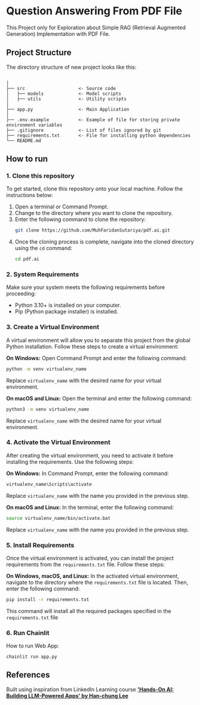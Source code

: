 # Question Answering From PDF File
This Project only for Exploration about Simple RAG (Retrieval Augmented Generation) Implementation with PDF File.

## Project Structure

The directory structure of new project looks like this:

```

│
├── src                    <- Source code
│   ├── models             <- Model scripts
│   ├── utils              <- Utility scripts
│
├── app.py                 <- Main Application
│
├── .env.example           <- Example of file for storing private environment variables
├── .gitignore             <- List of files ignored by git
├── requirements.txt       <- File for installing python dependencies
└── README.md
```

## How to run

### 1. Clone this repository
To get started, clone this repository onto your local machine. Follow the instructions below:

1. Open a terminal or Command Prompt.
2. Change to the directory where you want to clone the repository.
3. Enter the following command to clone the repository:
   ```bash
   git clone https://github.com/MuhFaridanSutariya/pdf.ai.git
   ```
4. Once the cloning process is complete, navigate into the cloned directory using the `cd` command:
   ```bash
   cd pdf.ai
   ```

### 2. System Requirements
Make sure your system meets the following requirements before proceeding:
- Python 3.10+ is installed on your computer.
- Pip (Python package installer) is installed.


### 3. Create a Virtual Environment
A virtual environment will allow you to separate this project from the global Python installation. Follow these steps to create a virtual environment:

**On Windows:**
Open Command Prompt and enter the following command:
```bash
python -m venv virtualenv_name
```
Replace `virtualenv_name` with the desired name for your virtual environment.

**On macOS and Linux:**
Open the terminal and enter the following command:
```bash
python3 -m venv virtualenv_name
```
Replace `virtualenv_name` with the desired name for your virtual environment.

### 4. Activate the Virtual Environment
After creating the virtual environment, you need to activate it before installing the requirements. Use the following steps:

**On Windows:**
In Command Prompt, enter the following command:
```bash
virtualenv_name\Scripts\activate
```
Replace `virtualenv_name` with the name you provided in the previous step.

**On macOS and Linux:**
In the terminal, enter the following command:
```bash
source virtualenv_name/bin/activate.bat
```
Replace `virtualenv_name` with the name you provided in the previous step.

### 5. Install Requirements
Once the virtual environment is activated, you can install the project requirements from the `requirements.txt` file. Follow these steps:

**On Windows, macOS, and Linux:**
In the activated virtual environment, navigate to the directory where the `requirements.txt` file is located. Then, enter the following command:
```bash
pip install -r requirements.txt
```
This command will install all the required packages specified in the `requirements.txt` file 

### 6. Run Chainlit

How to run Web App:

``chainlit run app.py``

## References

Built using inspiration from LinkedIn Learning course [**'Hands-On AI: Building LLM-Powered Apps' by Han-chung Lee**](https://www.linkedin.com/learning/hands-on-ai-building-llm-powered-apps/)
